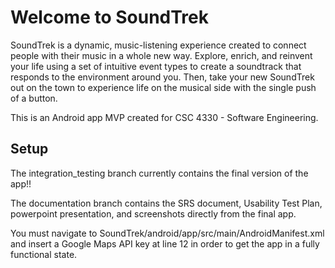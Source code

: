 # Welcome to SoundTrek

SoundTrek is a dynamic, music-listening experience created to connect people with their music in a whole new way. Explore, enrich, and reinvent your life using a set of intuitive event types to create a soundtrack that responds to the environment around you. Then, take your new SoundTrek out on the town to experience life on the musical side with the single push of a button.

This is an Android app MVP created for CSC 4330 - Software Engineering. 

## Setup

The integration_testing branch currently contains the final version of the app!!

The documentation branch contains the SRS document, Usability Test Plan, powerpoint presentation, and screenshots directly from the final app.

You must navigate to SoundTrek/android/app/src/main/AndroidManifest.xml and insert a Google Maps API key at line 12 in order to get the app in a fully functional state.

